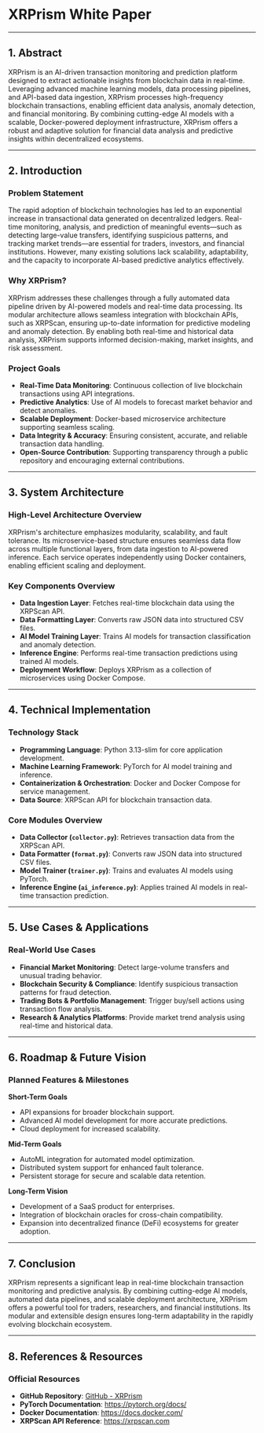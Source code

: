 # XRPrism White Paper

---

## 1. Abstract

XRPrism is an AI-driven transaction monitoring and prediction platform designed to extract actionable insights from blockchain data in real-time. Leveraging advanced machine learning models, data processing pipelines, and API-based data ingestion, XRPrism processes high-frequency blockchain transactions, enabling efficient data analysis, anomaly detection, and financial monitoring. By combining cutting-edge AI models with a scalable, Docker-powered deployment infrastructure, XRPrism offers a robust and adaptive solution for financial data analysis and predictive insights within decentralized ecosystems.

---

## 2. Introduction

### Problem Statement

The rapid adoption of blockchain technologies has led to an exponential increase in transactional data generated on decentralized ledgers. Real-time monitoring, analysis, and prediction of meaningful events—such as detecting large-value transfers, identifying suspicious patterns, and tracking market trends—are essential for traders, investors, and financial institutions. However, many existing solutions lack scalability, adaptability, and the capacity to incorporate AI-based predictive analytics effectively.

### Why XRPrism?

XRPrism addresses these challenges through a fully automated data pipeline driven by AI-powered models and real-time data processing. Its modular architecture allows seamless integration with blockchain APIs, such as XRPScan, ensuring up-to-date information for predictive modeling and anomaly detection. By enabling both real-time and historical data analysis, XRPrism supports informed decision-making, market insights, and risk assessment.

### Project Goals

- **Real-Time Data Monitoring**: Continuous collection of live blockchain transactions using API integrations.
- **Predictive Analytics**: Use of AI models to forecast market behavior and detect anomalies.
- **Scalable Deployment**: Docker-based microservice architecture supporting seamless scaling.
- **Data Integrity & Accuracy**: Ensuring consistent, accurate, and reliable transaction data handling.
- **Open-Source Contribution**: Supporting transparency through a public repository and encouraging external contributions.

---

## 3. System Architecture

### High-Level Architecture Overview

XRPrism's architecture emphasizes modularity, scalability, and fault tolerance. Its microservice-based structure ensures seamless data flow across multiple functional layers, from data ingestion to AI-powered inference. Each service operates independently using Docker containers, enabling efficient scaling and deployment.

### Key Components Overview

- **Data Ingestion Layer**: Fetches real-time blockchain data using the XRPScan API.
- **Data Formatting Layer**: Converts raw JSON data into structured CSV files.
- **AI Model Training Layer**: Trains AI models for transaction classification and anomaly detection.
- **Inference Engine**: Performs real-time transaction predictions using trained AI models.
- **Deployment Workflow**: Deploys XRPrism as a collection of microservices using Docker Compose.

---

## 4. Technical Implementation

### Technology Stack

- **Programming Language**: Python 3.13-slim for core application development.
- **Machine Learning Framework**: PyTorch for AI model training and inference.
- **Containerization & Orchestration**: Docker and Docker Compose for service management.
- **Data Source**: XRPScan API for blockchain transaction data.

### Core Modules Overview

- **Data Collector (`collector.py`)**: Retrieves transaction data from the XRPScan API.
- **Data Formatter (`format.py`)**: Converts raw JSON data into structured CSV files.
- **Model Trainer (`trainer.py`)**: Trains and evaluates AI models using PyTorch.
- **Inference Engine (`ai_inference.py`)**: Applies trained AI models in real-time transaction prediction.

---

## 5. Use Cases & Applications

### Real-World Use Cases

- **Financial Market Monitoring**: Detect large-volume transfers and unusual trading behavior.
- **Blockchain Security & Compliance**: Identify suspicious transaction patterns for fraud detection.
- **Trading Bots & Portfolio Management**: Trigger buy/sell actions using transaction flow analysis.
- **Research & Analytics Platforms**: Provide market trend analysis using real-time and historical data.

---

## 6. Roadmap & Future Vision

### Planned Features & Milestones

**Short-Term Goals**

- API expansions for broader blockchain support.
- Advanced AI model development for more accurate predictions.
- Cloud deployment for increased scalability.

**Mid-Term Goals**

- AutoML integration for automated model optimization.
- Distributed system support for enhanced fault tolerance.
- Persistent storage for secure and scalable data retention.

**Long-Term Vision**

- Development of a SaaS product for enterprises.
- Integration of blockchain oracles for cross-chain compatibility.
- Expansion into decentralized finance (DeFi) ecosystems for greater adoption.

---

## 7. Conclusion

XRPrism represents a significant leap in real-time blockchain transaction monitoring and predictive analysis. By combining cutting-edge AI models, automated data pipelines, and scalable deployment architecture, XRPrism offers a powerful tool for traders, researchers, and financial institutions. Its modular and extensible design ensures long-term adaptability in the rapidly evolving blockchain ecosystem.

---

## 8. References & Resources

### Official Resources

- **GitHub Repository**: [GitHub - XRPrism](https://github.com/XRPrism)
- **PyTorch Documentation**: <https://pytorch.org/docs/>
- **Docker Documentation**: <https://docs.docker.com/>
- **XRPScan API Reference**: <https://xrpscan.com>
